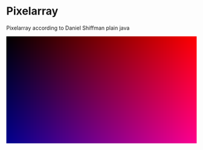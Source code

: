 # Pixelarray
Pixelarray according to Daniel Shiffman plain java

![Screenshot](/docu/img/screenshot.png "Screenshot")

